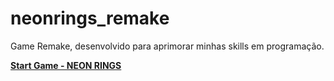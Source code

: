 # neonrings_remake
Game Remake, desenvolvido para aprimorar minhas skills em programação.

**[Start Game - NEON RINGS](https://brunolomba.github.io/neonrings_remake/)**
